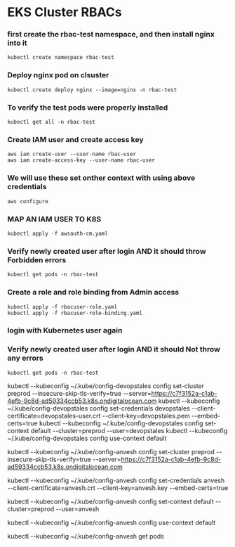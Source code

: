 # EKS Cluster RBACs

### first create the rbac-test namespace, and then install nginx into it
```
kubectl create namespace rbac-test
```
### Deploy nginx pod on clsuster
```
kubectl create deploy nginx --image=nginx -n rbac-test
```

### To verify the test pods were properly installed
```
kubectl get all -n rbac-test
```

### Create IAM user and create access key
```
aws iam create-user --user-name rbac-user
aws iam create-access-key --user-name rbac-user
```

### We will use these set onther context with using above credentials
```
aws configure
```

### MAP AN IAM USER TO K8S
```
kubectl apply -f awsauth-cm.yaml
```

### Verify newly created user after login AND it should throw Forbidden errors
```
kubectl get pods -n rbac-test
```

### Create a role and role binding from Admin access
```
kubectl apply -f rbacuser-role.yaml
kubectl apply -f rbacuser-role-binding.yaml
```

### login with Kubernetes user again
### Verify newly created user after login AND it should Not throw any errors
```
kubectl get pods -n rbac-test
```


kubectl --kubeconfig ~/.kube/config-devopstales config set-cluster preprod --insecure-skip-tls-verify=true --server=https://c7f3152a-c1ab-4efb-9c8d-ad59334ccb53.k8s.ondigitalocean.com
kubectl --kubeconfig ~/.kube/config-devopstales config set-credentials devopstales --client-certificate=devopstales-user.crt --client-key=devopstales.pem --embed-certs=true
kubectl --kubeconfig ~/.kube/config-devopstales config set-context default --cluster=preprod --user=devopstales
kubectl --kubeconfig ~/.kube/config-devopstales config use-context default



kubectl --kubeconfig ~/.kube/config-anvesh config set-cluster preprod --insecure-skip-tls-verify=true --server=https://c7f3152a-c1ab-4efb-9c8d-ad59334ccb53.k8s.ondigitalocean.com

kubectl --kubeconfig ~/.kube/config-anvesh config set-credentials anvesh --client-certificate=anvesh.crt --client-key=anvesh.key --embed-certs=true

kubectl --kubeconfig ~/.kube/config-anvesh config set-context default --cluster=preprod --user=anvesh

kubectl --kubeconfig ~/.kube/config-anvesh config use-context default



kubectl --kubeconfig ~/.kube/config-anvesh get pods